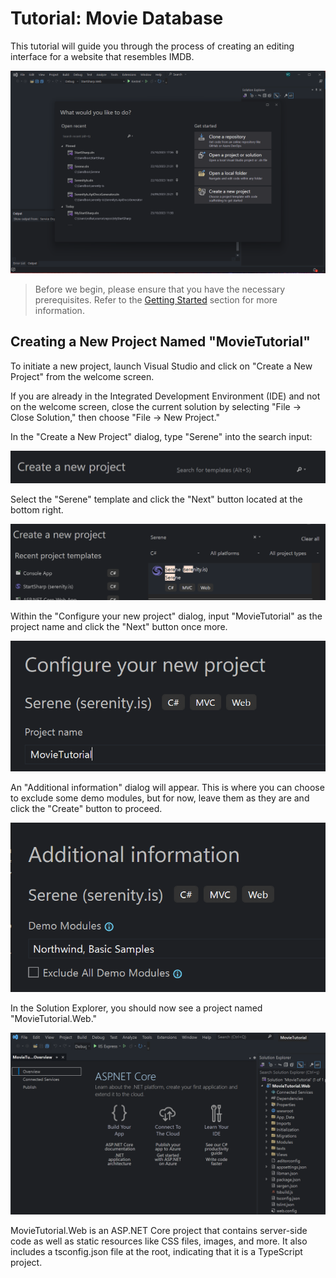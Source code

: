 # Tutorial: Movie Database

This tutorial will guide you through the process of creating an editing interface for a website that resembles IMDB.

![Creating Project Animation](img/mdb-00-introduction.webp)

> Before we begin, please ensure that you have the necessary prerequisites. Refer to the [Getting Started](../../getting_started/README.md) section for more information.

## Creating a New Project Named "MovieTutorial"

To initiate a new project, launch Visual Studio and click on "Create a New Project" from the welcome screen.

If you are already in the Integrated Development Environment (IDE) and not on the welcome screen, close the current solution by selecting "File -> Close Solution," then choose "File -> New Project."

In the "Create a New Project" dialog, type "Serene" into the search input:

![VS New Project Search](img/vs_new_search.png)

Select the "Serene" template and click the "Next" button located at the bottom right.

![VS New Project Serene](img/vs_new_serene.png)

Within the "Configure your new project" dialog, input "MovieTutorial" as the project name and click the "Next" button once more.

![VS New Project Name](img/vs_new_project_name.png)

An "Additional information" dialog will appear. This is where you can choose to exclude some demo modules, but for now, leave them as they are and click the "Create" button to proceed.

![VS Additional Information Dialog](img/vs_new_feature_select.png)

In the Solution Explorer, you should now see a project named "MovieTutorial.Web."

![VS New Serene Solution](img/vs_new_serene_solution.png)

MovieTutorial.Web is an ASP.NET Core project that contains server-side code as well as static resources like CSS files, images, and more. It also includes a tsconfig.json file at the root, indicating that it is a TypeScript project.